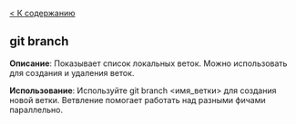 [< К содержанию](./readme.md)

## git branch


**Описание**: Показывает список локальных веток. Можно использовать для создания и удаления веток.

**Использование**: Используйте git branch <имя_ветки> для создания новой ветки. Ветвление помогает работать над разными фичами параллельно.